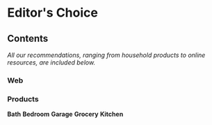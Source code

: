 # Editor's Choice

## Contents

*All our recommendations, ranging from household products to online resources, are included below.*

### Web

### Products

**Bath**
**Bedroom**
**Garage**
**Grocery**
**Kitchen**

